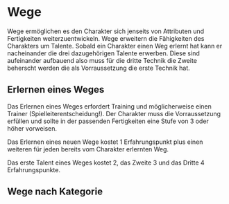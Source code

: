 # Wege

Wege ermöglichen es den Charakter sich jenseits von Attributen und Fertigkeiten weiterzuentwickeln. Wege erweitern
die Fähigkeiten des Charakters um Talente.
Sobald ein Charakter einen Weg erlernt hat kann er nacheinander die drei dazugehörigen Talente erwerben. Diese
sind aufeinander aufbauend also muss für die dritte Technik die Zweite beherscht werden die als Vorraussetzung die
erste Technik hat.

## Erlernen eines Weges

Das Erlernen eines Weges erfordert Training und möglicherweise einen Trainer (Spielleiterentscheidung!). Der
Charakter muss die Vorraussetzung erfüllen und sollte in der passenden Fertigkeiten eine Stufe von 3 oder höher
vorweisen.

Das Erlernen eines neuen Wege kostet 1 Erfahrungspunkt plus einen weiteren für jeden bereits vom Charakter erlernten
Weg.

Das erste Talent eines Weges kostet 2, das Zweite 3 und das Dritte 4 Erfahrungspunkte.

## Wege nach Kategorie
